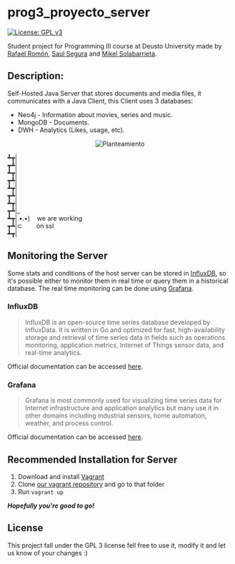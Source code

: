 # prog3_proyecto_server
[![License: GPL v3](https://img.shields.io/badge/License-GPL%20v3-blue.svg)](http://www.gnu.org/licenses/gpl-3.0)

Student project for Programming III course at Deusto University made by [Rafael Romón](https://github.com/rafaelromon), [Saul Segura](https://github.com/luasaul) and [Mikel Solabarrieta](https://github.com/mikelsr). 

## Description:
Self-Hosted Java Server that stores documents and media files, it communicates with a Java Client, this Client uses 3 databases: 

* Neo4j - Information about movies, series and music.
* MongoDB - Documents.
* DWH - Analytics (Likes, usage, etc).

<p align="center">
  <img src="https://github.com/Ninia/prog3.proyecto/blob/master/src/main/web/images/planteamiento.png" alt="Planteamiento"/>
</p>

┻┳|<br>
┳┻|<br>
┻┳|<br>
┳┻|<br>
┻┳|<br>
┳┻|<br>
┻┳|<br>
┳┻|_<br>
┻┳| •.•) &nbsp;&nbsp;&nbsp;we are working<br>
┳┻|⊂&nbsp;&nbsp;&nbsp;&nbsp;&nbsp;&nbsp;&nbsp;&nbsp;on ssl<br>
┻┳|<br>

## Monitoring the Server
Some stats and conditions of the host server can be stored in [InfluxDB](
https://github.com/influxdata/influxdb),
so it's possible either to monitor them in real time or query them in a
historical database. The real time monitoring can be done using [Grafana](
http://grafana.org/).
### InfluxDB
>InfluxDB is an open-source time series database developed by InfluxData.
It is written in Go and optimized for fast, high-availability storage and
retrieval of time series data in fields such as operations monitoring,
application metrics, Internet of Things sensor data, and real-time analytics. 

Official documentation can be accessed [here](
https://docs.influxdata.com/influxdb/v1.2/).
### Grafana
>Grafana is most commonly used for visualizing time series data for Internet
infrastructure and application analytics but many use it in other domains
including industrial sensors, home automation, weather, and process control.

Official documentation can be accessed [here](
http://docs.grafana.org/).

## Recommended Installation for Server
1. Download and install [Vagrant](https://www.vagrantup.com/downloads.html)
2. Clone [our vagrant repository](
https://github.com/Ninia/p3p-vagrant) and go to that folder
3. Run `vagrant up`

**_Hopefully you're good to go!_**

## License
This project fall under the GPL 3 license fell free to use it, modify it and let us know of your changes :)

